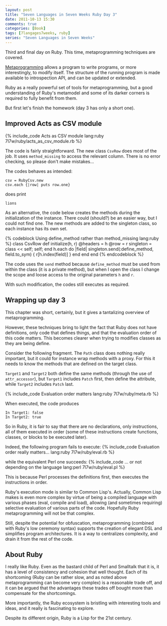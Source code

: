 ```yaml
---
layout: post
title: "Seven Languages in Seven Weeks Ruby Day 3"
date: 2011-10-13 15:30
comments: true
categories: [Book]
tags: [7langages7weeks, ruby]
series: "Seven Languages in Seven Weeks"
---
```

Third and final day on Ruby. This time, metaprogramming techniques are covered.
<!--more-->

[Metaprogramming](http://en.wikipedia.org/wiki/Metaprogramming) allows a program to write programs, or more interestingly, to modify itself. The structure of the running program is made available to introspection API, and can be updated or extended.

Ruby as a really powerful set of tools for metaprogramming, but a good understanding of Ruby's metamodel and some of its darker corners is required to fully benefit from them.

But first let's finish the homework (day 3 has only a short one).

Improved Acts as CSV module
---------------------------

{% include_code Acts as CSV module lang:ruby 7l7w/ruby/acts_as_csv_module.rb %}

The code is fairly straightforward. The new class `CsvRow` does most of the job. It uses `method_missing` to access the relevant column. There is no error checking, so please don't make mistakes...

The codes behaves as intended:
```
csv = RubyCsv.new
csv.each {|row| puts row.one}
```
does print
```
lions
```

As an alternative, the code below creates the methods during the initialization of the instance. There could (should?) be an easier way, but I could not find one. The new methods are added to the singleton class, so each instance has its own set.

{% codeblock Using define_method rather than method_missing lang:ruby %}
class CsvRow
  def initialize(h, r)
    @headers = h
    @row = r
    singleton = class << self; self; end
    h.each do |field|
      singleton.send(:define_method, field.to_sym) { r[h.index(field)] }
    end
  end
end
{% endcodeblock %}

The code uses the `send` method because `define_method` must be used from within the class (it is a private method), but when I open the class I change the scope and loose access to the original parameters `h` and `r`.

With such modification, the codes still executes as required.

Wrapping up day 3
-----------------

This chapter was short, certainly, but it gives a tantalizing overview of metaprogramming.

However, these techniques bring to light the fact that Ruby does not have definitions, only code that defines things, and that the evaluation order of this code matters. This becomes clearer when trying to modifies classes as they are being define.

Consider the following fragment. The `Path` class does nothing really important, but it could for instance wrap methods with a proxy. For this it needs to know the methods that are defined on the target class.

`Target1` and `Target2` both define the same methods (through the use of `attr_accessor`), but `Target1` includes `Patch` first, then define the attribute, while `Target2` includes `Patch` last.

{% include_code Evaluation order matters lang:ruby 7l7w/ruby/meta.rb %}

When executed, the code produces
```
In Target1: false
In Target2: true
```

So in Ruby, it is fair to say that there are no declarations, only instructions, all of them executed in order (some of these instructions create functions, classes, or blocks to be executed later).

Indeed, the following program fails to execute:
{% include_code Evaluation order really matters... lang:ruby 7l7w/ruby/eval.rb %}

while the equivalent Perl one succeeds:
{% include_code ... or not depending on the language lang:perl 7l7w/ruby/eval.pl %}

This is because Perl processes the definitions first, then executes the instructions in order.

Ruby's execution mode is similar to Common Lisp's. Actually, Common Lisp makes is even more complex by virtue of being a compiled language with various phases (eval, compile and load), allowing (and sometimes requiring) selective evaluation of various parts of the code. Hopefully Ruby metaprogramming will not be that complex.

Still, despite the potential for obfuscation, metaprogramming (combined with Ruby's low ceremony syntax) supports the creation of elegant DSL and simplifies program architectures. It is a way to centralizes complexity, and drain it from the rest of the code.

About Ruby
----------
I really like Ruby. Even as the bastard child of Perl and Smalltalk that it is, it has a level of consistency and cohesion that well thought. Each of its shortcoming (Ruby can be rather slow, and as noted above metaprogramming can become very complex) is a reasonable trade off, and it can be argued that the advantages these trades off bought more than compensate for the shortcomings.

More importantly, the Ruby ecosystem is bristling with interesting tools and ideas, and it really is fascinating to explore.

Despite its different origin, Ruby is a Lisp for the 21st century.